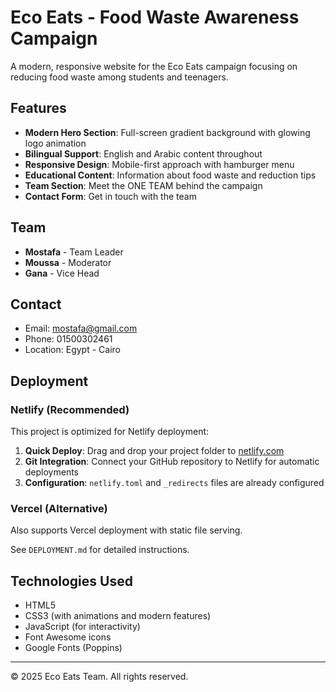 # Eco Eats - Food Waste Awareness Campaign

A modern, responsive website for the Eco Eats campaign focusing on reducing food waste among students and teenagers.

## Features

- **Modern Hero Section**: Full-screen gradient background with glowing logo animation
- **Bilingual Support**: English and Arabic content throughout
- **Responsive Design**: Mobile-first approach with hamburger menu
- **Educational Content**: Information about food waste and reduction tips
- **Team Section**: Meet the ONE TEAM behind the campaign
- **Contact Form**: Get in touch with the team

## Team

- **Mostafa** - Team Leader
- **Moussa** - Moderator  
- **Gana** - Vice Head

## Contact

- Email: mostafa@gmail.com
- Phone: 01500302461
- Location: Egypt - Cairo

## Deployment

### Netlify (Recommended)
This project is optimized for Netlify deployment:

1. **Quick Deploy**: Drag and drop your project folder to [netlify.com](https://www.netlify.com/)
2. **Git Integration**: Connect your GitHub repository to Netlify for automatic deployments
3. **Configuration**: `netlify.toml` and `_redirects` files are already configured

### Vercel (Alternative)
Also supports Vercel deployment with static file serving.

See `DEPLOYMENT.md` for detailed instructions.

## Technologies Used

- HTML5
- CSS3 (with animations and modern features)
- JavaScript (for interactivity)
- Font Awesome icons
- Google Fonts (Poppins)

---

© 2025 Eco Eats Team. All rights reserved.